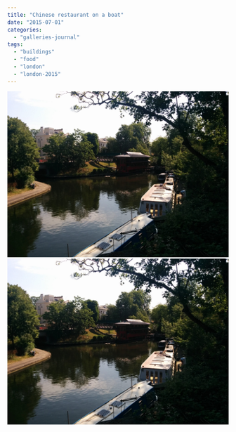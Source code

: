 ```yaml
---
title: "Chinese restaurant on a boat"
date: "2015-07-01"
categories: 
  - "galleries-journal"
tags: 
  - "buildings"
  - "food"
  - "london"
  - "london-2015"
---
```


[![](images/IMG_20150701_091627-scaled.jpg)](images/IMG_20150701_091627-scaled.jpg)
[![](images/IMG_20150701_091627-scaled.jpg)](images/IMG_20150701_091627-scaled.jpg)
